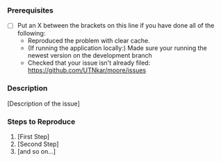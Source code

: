 <!-- Do you want to ask a question? Are you looking for support? The system administrator can help you: admin@utn.se -->

### Prerequisites

* [ ] Put an X between the brackets on this line if you have done all of the
following:
    * Reproduced the problem with clear cache.
    * (If running the application locally:) Made sure your running the newest version on the development branch
    * Checked that your issue isn't already filed: https://github.com/UTNkar/moore/issues

### Description

[Description of the issue]

### Steps to Reproduce

1. [First Step]
2. [Second Step]
3. [and so on...]

<!-- Please select the appropriate "topic category"/blue and "issue type"/yellow label -->